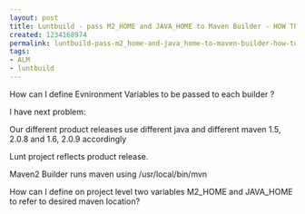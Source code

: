 ```yaml
---
layout: post
title: Luntbuild - pass M2_HOME and JAVA_HOME to Maven Builder - HOW TO?
created: 1234168974
permalink: luntbuild-pass-m2_home-and-java_home-to-maven-builder-how-to
tags:
- ALM
- luntbuild
---
```

<p>How can I define Evnironment Variables to be passed to each builder ?</p><p>I have next problem:</p><p>Our different product releases use different java and different maven 1.5, 2.0.8 and 1.6, 2.0.9 accordingly</p><p>Lunt project reflects product release.</p><p>Maven2 Builder runs maven using /usr/local/bin/mvn</p><p>How can I define on project level two variables M2_HOME and JAVA_HOME to refer to desired maven location?</p><p>&nbsp;</p><p>&nbsp;</p><p>&nbsp;</p>
